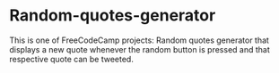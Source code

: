 # Random-quotes-generator
This is one of FreeCodeCamp projects: Random quotes generator that displays a new quote whenever the random button is pressed and that respective quote can be tweeted.
